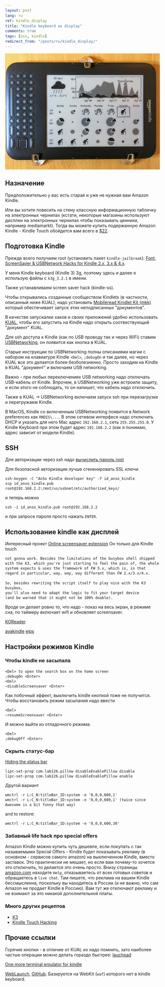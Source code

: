 ```yaml
---
layout: post
lang: ru
ref: kindle_display
title: "Kindle keyboard as display"
comments: true
tags: [osx, kindle]
redirect_from: "/posts/ru/kindle_display/"
---
```


![](/images/kindle_dashboard.png)

## Назначение

Предположительно у вас есть старая и уже не нужная вам Amazon Kindle.

Или вы хотите повесить на стену классную информационную табличку на электронных чернилах
(кстати, некоторые магазины используют дисплеи на электронных чернилах чтобы показывать ценники,
например mediamarkt). 
Тогда вы можете купить подержанную Amazon Kindle - Kindle Touch обойдется вам всего в 
[$22](https://www.amazon.com/s/ref=nb_sb_noss?url=search-alias%3Daps&field-keywords=amazon+kindle+touch+used&rh=i%3Aaps%2Ck%3Aamazon+kindle+touch+used).

## Подготовка Kindle

Прежде всего получаем root (установить пакет `kindle-jailbreak`):
[Font, ScreenSaver & USBNetwork Hacks for Kindle 2.x, 3.x & 4.x](https://www.mobileread.com/forums/showthread.php?t=88004).

У меня Kindle keyboard (Kindle 3) 3g, поэтому здесь и далее я использую 
файлы с `k3g_3.2.1` в имени.

Также устанавливаем screen saver hack (kindle-ss).

Чтобы открывались созданные сообществом Kindlets (в частности, описанный
ниже  KUAL), надо установить
[Mobileread Kindlet Kit (mkk)](https://www.mobileread.com/forums/showthread.php?t=233932)
который обеспечивает запуск этих неподписанных "документов".

В качестве запускалки хаков и своих приложений удобно использовать
[KUAL](https://www.mobileread.com/forums/showthread.php?t=251143),
чтобы его запустить на Kindle надо открыть соотвествующий "документ" KUAL.

Для ssh доступа к Kindle (как по USB проводу так и через WiFi) ставим
[USBNetworking](https://www.mobileread.com/forums/showthread.php?t=88004),
он появится как кнопка в KUAL.
 
Старые инструкции по USBNetworking полны описаниями магии
с набором на клавиатуре Kindle `<Del>`, `;debugOn` и так далее, но через
KUAL все это делается более безболезненно.
Просто заходим на Kindle в KUAL "документ" и включаем USB networking.

Важно - при любых переключениях USB networking надо отключать USB-кабель
от Kindle. Впрочем, в USBNetworking уже встроили защиту, и если этого
не соблюдать, то он напишет, что кабель надо отключить.

Также в KUAL -> USBNetworking включаем запуск ssh при перезагрузке и 
перегружаем Kindle.

В MacOS, Kindle со включенным USBNetworking появится в Network 
preferences как `RNDIS\...`. В этом сетевом интерфесе надо отключить
DHCP и указать для него Mac адрес `192.168.2.1`, сеть `255.255.255.0`.
У Kindle Keyboard при этом будет адрес `192.168.2.2` (как я понимаю,
адрес зависит от модели Kindle).

## SSH

Для авторизации через ssh надо
[вычислить пароль root](https://www.hardanswers.net/amazon-kindle-root-password)

Для безопасной авторизации лучше сгененировать SSL ключи

    ssh-keygen -C "AnSo Kindle developer key" -f id_anso_kindle
    scp id_anso_kindle.pub root@192.168.2.2:/mnt/us/usbnet/etc/authorized_keys/
    
и теперь можно 

    ssh -i id_anso_kindle.pub root@192.168.2.2
    
и при запросе пароля просто нажать `ENTER`.


## Использование kindle как дисплей

Интересный проект
[Online screensaver extension](https://www.mobileread.com/forums/showthread.php?t=236104)
Он только для Kindle touch

    not gonna work. Besides the limitations of the busybox shell shipped with the K3, which you're just starting to feel the pain of, the whole system expects & uses the framework of FW 5.x, which is, in that regard in particular, way, way, way different than FW 2.x/3.x/4.x.

    So, besides rewriting the script itself to play nice with the K3 busybox, 
    you'll also need to adapt the logic to fit your target device 
    (and be warned that it might not be 100% doable).

Вроде он делает ровно то, что надо - показ на весь экран, в режиме сна,
по таймеру включает wifi и обновляет screensaver.


[KOReader](https://github.com/koreader/koreader/wiki)

[avakindle](https://snowtechblog.wordpress.com/2016/02/09/the-kindle-project/)
[eips](https://wiki.mobileread.com/wiki/Eips)

## Настройки режимов Kindle

### Чтобы kindle не засыпала

    <Del> to open the search box on the home screen
    ;debugOn <Enter>
    <Del>
    ~disableScreensaver <Enter>

Как побочный эффект, выключить kindle кнопкой тоже не получится.
Чтобы восстановить режим засыпания надо ввести

    <Del>
    ~resumeScreensaver <Enter>
    
И можно выйти из отладочного режима:

    <Del>
    ;debugOff <Enter>

### Скрыть статус-бар

[Hiding the status bar](https://www.mobileread.com/forums/showthread.php?t=207872&page=2)

    lipc-set-prop com.lab126.pillow disableEnablePillow disable
    lipc-set-prop com.lab126.pillow disableEnablePillow enable
    
Другой вариант

    wmctrl -r L:C_N:titleBar_ID:system -e '0,0,0,600,1' 
    wmctrl -r L:C_N:titleBar_ID:system -e '0,0,0,600,1' (twice since Awesome is a bit funny that way)
    
and to restore: 
    
    wmctrl -r L:C_N:titleBar_ID:system -e '0,0,0,600,30' 
    
    
### Забавный life hack про special offers

Amazon Kindle можно купить чуть дешевле, если покупать с так называемыми Special Offers - Kindle
будет показывать рекламу (в основном - сервисов самого amazon) на выключенном
Kindle, вместо заставок.
Это практически не мешает, но если вам почему-то хочется это отключить, то делается это очень просто.
Внизу страницы [amazon.com](amazon.com) находите `Help`, отказываетесь от всех готовых советов и 
обращаетесь в `live chat`. 
Там пишете, что реклама на вашем Kindle бессмысленна, поскольку вы находитесь в
России (и не важно, что сам Amazon не продает Kindle в Россию).
Вам тут же отключают рекламу и не взимают за это никакой дополнительной платы.


### Много других рецептов 

* [K3](https://wiki.mobileread.com/wiki/K3_Index#Screensaver.2C_Font.2C_and_Layout_Hacks)
* [Kindle Touch Hacking](https://wiki.mobileread.com/wiki/Kindle_Touch_Hacking)
        
## Прочие ссылки

Горячие кнопки - в отличие от KUAL их надо помнить, зато наиболее
частые операции можно делать гораздо быстрее:
[lauchpad](https://www.mobileread.com/forums/showthread.php?t=97636)

[One more terminal emulator for kindle](https://www.mobileread.com/forums/showthread.php?t=154500)

[WebLaunch](https://www.mobileread.com/forums/showthread.php?t=210210), [GitHub](https://github.com/PaulFreund/WebLaunch).
Базируется на WebKit (`waf`) которого нет в kindle keyboard.